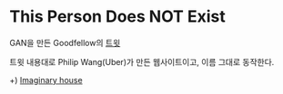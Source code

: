 # This Person Does NOT Exist

GAN을 만든 Goodfellow의 [트윗](https://twitter.com/goodfellow_ian/status/1096620459339042817?s=20)

트윗 내용대로 Philip Wang(Uber)가 만든 웹사이트이고, 이름 그대로 동작한다.

+) [Imaginary house](https://twitter.com/crschmidt/status/1099562911960350720?s=20)